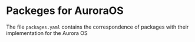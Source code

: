 # Packeges for AuroraOS
The file `packages.yaml` contains the correspondence of packages with their implementation for the Aurora OS
